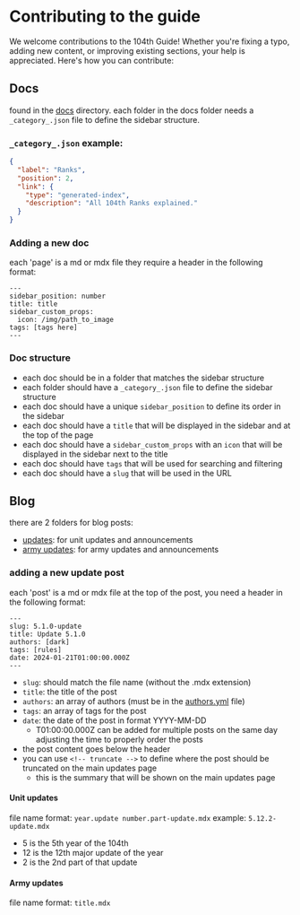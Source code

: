 # Contributing to the guide

We welcome contributions to the 104th Guide! Whether you're fixing a typo, adding new content, or improving existing sections, your help is appreciated. Here's how you can contribute:

## Docs
found in the [docs](./docs) directory.
each folder in the docs folder needs a `_category_.json` file to define the sidebar structure.

### `_category_.json` example:
```json
{
  "label": "Ranks",
  "position": 2,
  "link": {
    "type": "generated-index",
    "description": "All 104th Ranks explained."
  }
}
```

### Adding a new doc
each 'page' is a md or mdx file
they require a header in the following format:
```
---
sidebar_position: number
title: title
sidebar_custom_props:
  icon: /img/path_to_image
tags: [tags here]
---
```

### Doc structure
- each doc should be in a folder that matches the sidebar structure
- each folder should have a `_category_.json` file to define the sidebar structure
- each doc should have a unique `sidebar_position` to define its order in the sidebar
- each doc should have a `title` that will be displayed in the sidebar and at the top of the page
- each doc should have a `sidebar_custom_props` with an `icon` that will be displayed in the sidebar next to the title
- each doc should have `tags` that will be used for searching and filtering
- each doc should have a `slug` that will be used in the URL


## Blog
there are 2 folders for blog posts:
- [updates](./update): for unit updates and announcements
- [army updates](./army-updates): for army updates and announcements

### adding a new update post
each 'post' is a md or mdx file
at the top of the post, you need a header in the following format:
```
---
slug: 5.1.0-update
title: Update 5.1.0
authors: [dark]
tags: [rules]
date: 2024-01-21T01:00:00.000Z
---
```
- `slug`: should match the file name (without the .mdx extension)
- `title`: the title of the post
- `authors`: an array of authors (must be in the [authors.yml](./authors.yml) file)
- `tags`: an array of tags for the post
- `date`: the date of the post in format YYYY-MM-DD
    - T01:00:00.000Z can be added for multiple posts on the same day adjusting the time to properly order the posts
- the post content goes below the header
- you can use `<!-- truncate -->` to define where the post should be truncated on the main updates page
    - this is the summary that will be shown on the main updates page

#### Unit updates
file name format: `year.update number.part-update.mdx`
example: `5.12.2-update.mdx`
- 5 is the 5th year of the 104th
- 12 is the 12th major update of the year
- 2 is the 2nd part of that update

#### Army updates
file name format: `title.mdx`